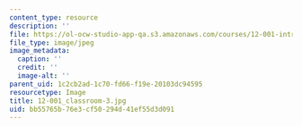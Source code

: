 ```yaml
---
content_type: resource
description: ''
file: https://ol-ocw-studio-app-qa.s3.amazonaws.com/courses/12-001-introduction-to-geology-fall-2013/bb55765b76e3cf50294d41ef55d3d091_12-001_classroom-3.jpg
file_type: image/jpeg
image_metadata:
  caption: ''
  credit: ''
  image-alt: ''
parent_uid: 1c2cb2ad-1c70-fd66-f19e-20103dc94595
resourcetype: Image
title: 12-001_classroom-3.jpg
uid: bb55765b-76e3-cf50-294d-41ef55d3d091
---
```


